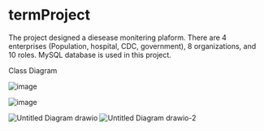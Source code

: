 # termProject


The project designed a diesease monitering plaform. There are 4 enterprises (Population, hospital, CDC, government), 8 organizations, and 10 roles. MySQL database is used in this project.




Class Diagram


![image](https://user-images.githubusercontent.com/113845857/207117392-99676bfc-dc38-4931-b564-1184d9ff7973.png)




![image](https://user-images.githubusercontent.com/113845857/207117763-4bdba929-2f06-4603-81ac-e4bf686a50c1.png)


![Untitled Diagram drawio](https://user-images.githubusercontent.com/97858633/207393089-c5c721d5-9f2a-4ec6-ba91-c2117ccbe8ba.png)
![Untitled Diagram drawio-2](https://user-images.githubusercontent.com/97858633/207396093-57f9eb15-ddb7-44f9-bfdc-5263c1d61931.png)
